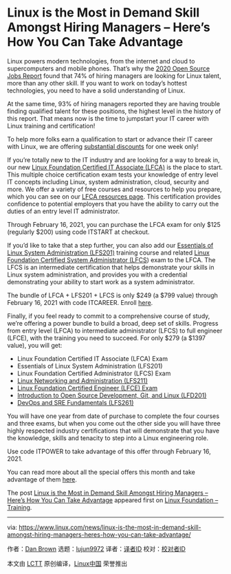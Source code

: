 [#]: collector: (lujun9972)
[#]: translator: ( )
[#]: reviewer: ( )
[#]: publisher: ( )
[#]: url: ( )
[#]: subject: (Linux is the Most in Demand Skill Amongst Hiring Managers – Here’s How You Can Take Advantage)
[#]: via: (https://www.linux.com/news/linux-is-the-most-in-demand-skill-amongst-hiring-managers-heres-how-you-can-take-advantage/)
[#]: author: (Dan Brown https://training.linuxfoundation.org/announcements/linux-is-the-most-in-demand-skill-amongst-hiring-managers-heres-how-you-can-take-advantage/)

Linux is the Most in Demand Skill Amongst Hiring Managers – Here’s How You Can Take Advantage
======

Linux powers modern technologies, from the internet and cloud to supercomputers and mobile phones. That’s why the [2020 Open Source Jobs Report][1] found that 74% of hiring managers are looking for Linux talent, more than any other skill. If you want to work on today’s hottest technologies, you need to have a solid understanding of Linux.

At the same time, 93% of hiring managers reported they are having trouble finding qualified talent for these positions, the highest level in the history of this report. That means now is the time to jumpstart your IT career with Linux training and certification!

To help more folks earn a qualification to start or advance their IT career with Linux, we are offering [substantial discounts][2] for one week only!

If you’re totally new to the IT industry and are looking for a way to break in, our new [Linux Foundation Certified IT Associate (LFCA)][3] is the place to start. This multiple choice certification exam tests your knowledge of entry level IT concepts including Linux, system administration, cloud, security and more. We offer a variety of free courses and resources to help you prepare, which you can see on our [LFCA resources page][4]. This certification provides confidence to potential employers that you have the ability to carry out the duties of an entry level IT administrator.

Through February 16, 2021, you can purchase the LFCA exam for only $125 (regularly $200) using code ITSTART at checkout.

If you’d like to take that a step further, you can also add our [Essentials of Linux System Administration (LFS201)][5] training course and related [Linux Foundation Certified System Administrator (LFCS][6]) exam to the LFCA. The LFCS is an intermediate certification that helps demonstrate your skills in Linux system administration, and provides you with a credential demonstrating your ability to start work as a system administrator.

The bundle of LFCA + LFS201 + LFCS is only $249 (a $799 value) through February 16, 2021 with code ITCAREER. Enroll [here][2].

Finally, if you feel ready to commit to a comprehensive course of study, we’re offering a power bundle to build a broad, deep set of skills. Progress from entry level (LFCA) to intermediate administrator (LFCS) to full engineer (LFCE), with the training you need to succeed. For only $279 (a $1397 value), you will get:

  * Linux Foundation Certified IT Associate (LFCA) Exam
  * Essentials of Linux System Administration (LFS201)
  * Linux Foundation Certified Administrator (LFCS) Exam
  * [Linux Networking and Administration (LFS211)][7]
  * [Linux Foundation Certified Engineer (LFCE) Exam][8]
  * [Introduction to Open Source Development, Git, and Linux (LFD201)][9]
  * [DevOps and SRE Fundamentals (LFS261)][10]



You will have one year from date of purchase to complete the four courses and three exams, but when you come out the other side you will have three highly respected industry certifications that will demonstrate that you have the knowledge, skills and tenacity to step into a Linux engineering role.

Use code ITPOWER to take advantage of this offer through February 16, 2021.

You can read more about all the special offers this month and take advantage of them [here][2].

The post [Linux is the Most in Demand Skill Amongst Hiring Managers – Here’s How You Can Take Advantage][11] appeared first on [Linux Foundation – Training][12].

--------------------------------------------------------------------------------

via: https://www.linux.com/news/linux-is-the-most-in-demand-skill-amongst-hiring-managers-heres-how-you-can-take-advantage/

作者：[Dan Brown][a]
选题：[lujun9972][b]
译者：[译者ID](https://github.com/译者ID)
校对：[校对者ID](https://github.com/校对者ID)

本文由 [LCTT](https://github.com/LCTT/TranslateProject) 原创编译，[Linux中国](https://linux.cn/) 荣誉推出

[a]: https://training.linuxfoundation.org/announcements/linux-is-the-most-in-demand-skill-amongst-hiring-managers-heres-how-you-can-take-advantage/
[b]: https://github.com/lujun9972
[1]: https://training.linuxfoundation.org/resources/2020-open-source-jobs-report/
[2]: https://training.linuxfoundation.org/february-2021-promo/
[3]: https://training.linuxfoundation.org/certification/certified-it-associate/
[4]: https://training.linuxfoundation.org/resources/lfca-free-resources/
[5]: https://training.linuxfoundation.org/training/essentials-of-linux-system-administration/
[6]: https://training.linuxfoundation.org/certification/linux-foundation-certified-sysadmin-lfcs/
[7]: https://training.linuxfoundation.org/training/linux-networking-and-administration/
[8]: https://training.linuxfoundation.org/certification/linux-foundation-certified-engineer-lfce/
[9]: https://training.linuxfoundation.org/training/introduction-to-open-source-development-git-and-linux/
[10]: https://training.linuxfoundation.org/training/devops-and-sre-fundamentals-implementing-continuous-delivery-lfs261/
[11]: https://training.linuxfoundation.org/announcements/linux-is-the-most-in-demand-skill-amongst-hiring-managers-heres-how-you-can-take-advantage/
[12]: https://training.linuxfoundation.org/
